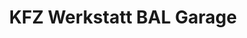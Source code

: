 ---
title: "KFZ Werkstatt BAL Garage"
url: /scheyern/kfz-werkstatt-bal-garage/
shop: Autowerkstatt
---